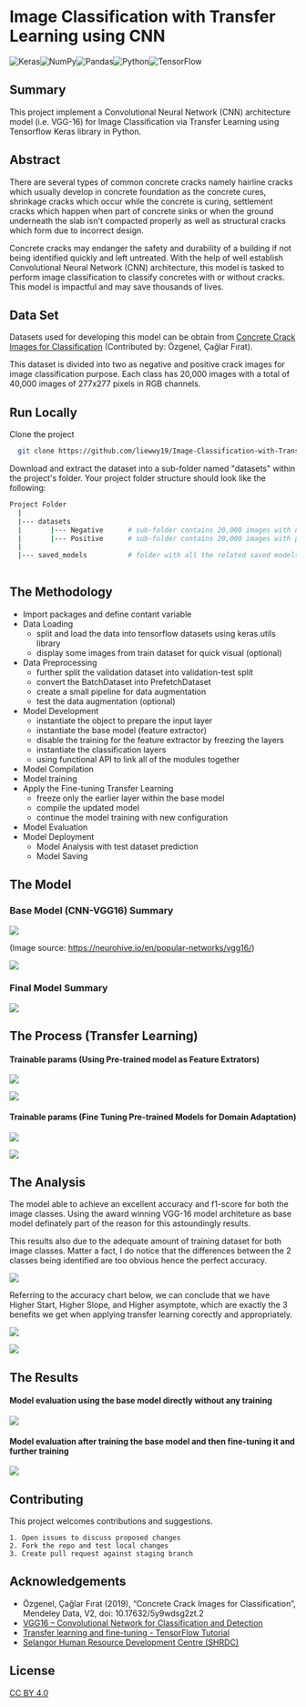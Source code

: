 
# Image Classification with Transfer Learning using CNN


![Keras](https://img.shields.io/badge/Keras-%23D00000.svg?style=for-the-badge&logo=Keras&logoColor=white)![NumPy](https://img.shields.io/badge/numpy-%23013243.svg?style=for-the-badge&logo=numpy&logoColor=white)![Pandas](https://img.shields.io/badge/pandas-%23150458.svg?style=for-the-badge&logo=pandas&logoColor=white)![Python](https://img.shields.io/badge/python-3670A0?style=for-the-badge&logo=python&logoColor=ffdd54)![TensorFlow](https://img.shields.io/badge/TensorFlow-%23FF6F00.svg?style=for-the-badge&logo=TensorFlow&logoColor=white)


## Summary
This project implement a Convolutional Neural Network (CNN) architecture model (i.e. VGG-16) for Image Classification via Transfer Learning using Tensorflow Keras library in Python.

## Abstract
There are several types of common concrete cracks namely hairline cracks which
usually develop in concrete foundation as the concrete cures, shrinkage cracks which
occur while the concrete is curing, settlement cracks which happen when part of
concrete sinks or when the ground underneath the slab isn't compacted properly as
well as structural cracks which form due to incorrect design.

Concrete cracks may endanger the safety and durability of a building if not being
identified quickly and left untreated. With the help of well establish Convolutional Neural Network (CNN) architecture, this model is tasked to
perform image classification to classify concretes with or without cracks. This model is impactful and may save thousands of lives.
## Data Set
Datasets used for developing this model can be obtain from [Concrete Crack Images for Classification](https://data.mendeley.com/datasets/5y9wdsg2zt/2) (Contributed by: Özgenel, Çağlar Fırat).

This dataset is divided into two as negative and positive crack images for image classification purpose. Each class has 20,000 images with a total of 40,000 images of 277x277 pixels in RGB channels.

## Run Locally
Clone the project

```bash
  git clone https://github.com/liewwy19/Image-Classification-with-Transfer-Learning-using-CNN.git
```

Download and extract the dataset into a sub-folder named "datasets" within the project's folder. Your project folder structure should look like the following:
```bash
Project Folder
  |
  |--- datasets
  |       |--- Negative      # sub-folder contains 20,000 images with no cracks   
  |       |--- Positive      # sub-folder contains 20,000 images with positive cracks    
  |
  |--- saved_models          # folder with all the related saved models
  
```


## The Methodology
+ Import packages and define contant variable
+ Data Loading
    + split and load the data into tensorflow datasets using keras.utils library
    + display some images from train dataset for quick visual (optional)
+ Data Preprocessing
    + further split the validation dataset into validation-test split
    + convert the BatchDataset into PrefetchDataset
    + create a small pipeline for data augmentation
    + test the data augmentation (optional)
+ Model Development
    + instantiate the object to prepare the input layer 
    + instantiate the base model (feature extractor)
    + disable the training for the feature extractor by freezing the layers
    + instantiate the classification layers
    + using functional API to link all of the modules together
+ Model Compilation
+ Model training
+ Apply the Fine-tuning Transfer Learning
    + freeze only the earlier layer within the base model
    + compile the updated model
    + continue the model training with new configuration
+ Model Evaluation
+ Model Deployment
    + Model Analysis with test dataset prediction
    + Model Saving

## The Model

### Base Model (CNN-VGG16) Summary
![](https://github.com/liewwy19/Image-Classification-with-Transfer-Learning-using-CNN/blob/main/assets/1_CrjJwSX9S7f759dK2EtGJQ.jpg?raw=True)

(Image source: https://neurohive.io/en/popular-networks/vgg16/)

![](https://github.com/liewwy19/Image-Classification-with-Transfer-Learning-using-CNN/blob/main/feature_extractor_model_summary.png?raw=True)


### Final Model Summary
![](https://github.com/liewwy19/Image-Classification-with-Transfer-Learning-using-CNN/blob/main/final_model_summary.png?raw=True)
## The Process (Transfer Learning)

#### Trainable params (Using Pre-trained model as Feature Extrators)
![](https://github.com/liewwy19/Image-Classification-with-Transfer-Learning-using-CNN/blob/main/assets/params.png?raw=True)

![](https://github.com/liewwy19/Image-Classification-with-Transfer-Learning-using-CNN/blob/main/assets/training.png?raw=True)

#### Trainable params (Fine Tuning Pre-trained Models for Domain Adaptation)
![](https://github.com/liewwy19/Image-Classification-with-Transfer-Learning-using-CNN/blob/main/assets/params_fine_tune.png?raw=True)

![](https://github.com/liewwy19/Image-Classification-with-Transfer-Learning-using-CNN/blob/main/assets/training_fine_tune.png?raw=True)
## The Analysis
The model able to achieve an excellent accuracy and f1-score for both the image classes. Using the award winning VGG-16 model architeture as base model definately part of the reason for this astoundingly results. 

This results also due to the adequate amount of training dataset for both image classes. Matter a fact, I do notice that the differences between the 2 classes being identified are too obvious hence the perfect accuracy. 

![](https://github.com/liewwy19/Image-Classification-with-Transfer-Learning-using-CNN/blob/main/confusion_matrix.png?raw=True)


Referring to the accuracy chart below, we can conclude that we have Higher Start, Higher Slope, and Higher asymptote, which are exactly the 3 benefits we get when applying transfer learning corectly and appropriately.


![](https://github.com/liewwy19/Image-Classification-with-Transfer-Learning-using-CNN/blob/main/chart_tensorboard_acc.png?raw=True)

![](https://github.com/liewwy19/Image-Classification-with-Transfer-Learning-using-CNN/blob/main/chart_tensorboard_loss.png?raw=True)
## The Results

#### Model evaluation using the base model directly without any training
![](https://github.com/liewwy19/Image-Classification-with-Transfer-Learning-using-CNN/blob/main/assets/evaluation_before.png?raw=True)

#### Model evaluation after training the base model and then fine-tuning it and further training
![](https://github.com/liewwy19/Image-Classification-with-Transfer-Learning-using-CNN/blob/main/assets/evaluation_after.png?raw=True)


## Contributing
This project welcomes contributions and suggestions. 

    1. Open issues to discuss proposed changes 
    2. Fork the repo and test local changes
    3. Create pull request against staging branch


## Acknowledgements
 - Özgenel, Çağlar Fırat (2019), “Concrete Crack Images for Classification”, Mendeley Data, V2, doi: 10.17632/5y9wdsg2zt.2
 - [VGG16 – Convolutional Network for Classification and Detection](https://neurohive.io/en/popular-networks/vgg16/)
 - [Transfer learning and fine-tuning - TensorFlow Tutorial](https://www.tensorflow.org/tutorials/images/transfer_learning)
 - [Selangor Human Resource Development Centre (SHRDC)](https://www.shrdc.org.my/)

## License
[CC BY 4.0](https://creativecommons.org/licenses/by/4.0/)
